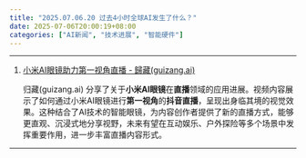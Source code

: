```yaml
---
title: "2025.07.06.20 过去4小时全球AI发生了什么？"
date: 2025-07-06T20:00:19+08:00
categories: ["AI新闻", "技术进展", "智能硬件"]
---
```


---

1.  [小米AI眼镜助力第一视角直播 - 歸藏(guizang.ai)](https://x.com/op7418/status/1941783309207720094)

    归藏(guizang.ai) 分享了关于**小米AI眼镜**在**直播**领域的应用进展。视频内容展示了如何通过小米AI眼镜进行**第一视角**的**抖音直播**，呈现出身临其境的视觉效果。这种结合了AI技术的智能眼镜，为内容创作者提供了新的直播方式，能够更直观、沉浸式地分享视野，未来有望在互动娱乐、户外探险等多个场景中发挥重要作用，进一步丰富直播内容形式。

---